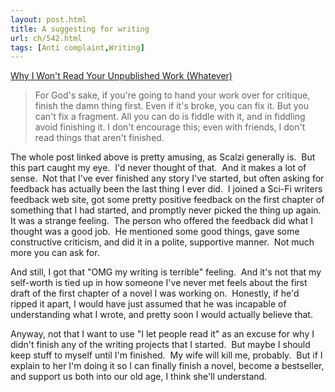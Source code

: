 ```yaml
---
layout: post.html
title: A suggesting for writing
url: ch/542.html
tags: [Anti complaint,Writing]
---
```

[Why I Won't Read Your Unpublished Work (Whatever)](http://www.scalzi.com/whatever/2007/07/01/why_i_wont_read_your_unpublish.html)

> For God's sake, if you're going to hand your work over for critique, finish the damn thing first. Even if it's broke, you can fix it. But you can't fix a fragment. All you can do is fiddle with it, and in fiddling avoid finishing it. I don't encourage this; even with friends, I don't read things that aren't finished.

The whole post linked above is pretty amusing, as Scalzi generally is.  But this part caught my eye.  I'd never thought of that.  And it makes a lot of sense.  Not that I've ever finished any story I've started, but often asking for feedback has actually been the last thing I ever did.  I joined a Sci-Fi writers feedback web site, got some pretty positive feedback on the first chapter of something that I had started, and promptly never picked the thing up again.  It was a strange feeling.  The person who offered the feedback did what I thought was a good job.  He mentioned some good things, gave some constructive criticism, and did it in a polite, supportive manner.  Not much more you can ask for.

And still, I got that "OMG my writing is terrible" feeling.  And it's not that my self-worth is tied up in how someone I've never met feels about the first draft of the first chapter of a novel I was working on.  Honestly, if he'd ripped it apart, I would have just assumed that he was incapable of understanding what I wrote, and pretty soon I would actually believe that.

Anyway, not that I want to use "I let people read it" as an excuse for why I didn't finish any of the writing projects that I started.  But maybe I should keep stuff to myself until I'm finished.  My wife will kill me, probably.  But if I explain to her I'm doing it so I can finally finish a novel, become a bestseller, and support us both into our old age, I think she'll understand.
